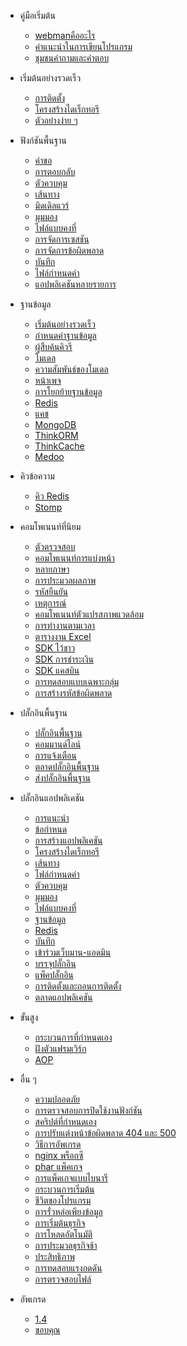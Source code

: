 - คู่มือเริ่มต้น

  - [webmanคืออะไร](README.md)
  - [คำแนะนำในการเขียนโปรแกรม](attention.md)
  - [ชุมชนคำถามและคำตอบ](help.md)
  
- เริ่มต้นอย่างรวดเร็ว
  - [การติดตั้ง](install.md)
  - [โครงสร้างไดเร็กทอรี](directory.md)
  - [ตัวอย่างง่าย ๆ](tutorial.md)

- ฟังก์ชันพื้นฐาน
  - [คำขอ](request.md)
  - [การตอบกลับ](response.md)
  - [ตัวควบคุม](controller.md)
  - [เส้นทาง](route.md)
  - [มิดเดิลแวร์](middleware.md)
  - [มุมมอง](view.md)
  - [ไฟล์แบบคงที่](static.md)
  - [การจัดการเซสชัน](session.md)
  - [การจัดการข้อผิดพลาด](exception.md)
  - [บันทึก](log.md)
  - [ไฟล์กำหนดค่า](config.md)
  - [แอปพลิเคชันหลายรายการ](multiapp.md)

- ฐานข้อมูล
  - [เริ่มต้นอย่างรวดเร็ว](db/tutorial.md)
  - [กำหนดค่าฐานข้อมูล](db/config.md)
  - [ผู้สืบค้นคิวรี](db/queries.md)
  - [โมเดล](db/model.md)
  - [ความสัมพันธ์ของโมเดล](db/relationships.md)
  - [หน้าเพจ](db/paginator.md)
  - [การโยกย้ายฐานข้อมูล](db/migration.md)
  - [Redis](db/redis.md)
  - [แคช](db/cache.md)
  - [MongoDB](db/mongo.md)
  - [ThinkORM](db/thinkorm.md)
  - [ThinkCache](db/thinkcache.md)
  - [Medoo](db/medoo.md)
  
- คิวข้อความ
  - [คิว Redis](queue/redis.md)
  - [Stomp](queue/stomp.md)
 
- คอมโพเนนท์ที่นิยม
  - [ตัวตรวจสอบ](components/validation.md)
  - [คอมโพเนนท์การแบ่งหน้า](components/paginator.md)
  - [หลายภาษา](components/translation.md)
  - [การประมวลผลภาพ](components/image.md)
  - [รหัสยืนยัน](components/captcha.md)
  - [เหตุการณ์](components/event.md)
  - [คอมโพเนนท์ตัวแปรสภาพแวดล้อม](components/env.md)
  - [การทำงานตามเวลา](components/crontab.md)
  - [ตารางงาน Excel](components/excel.md)
  - [SDK ไว้ชาว](components/wechat.md)
  - [SDK การชำระเงิน](components/payment.md)
  - [SDK แคสบิน](components/casbin.md)
  - [การทดสอบแบบเฉพาะกลุ่ม](components/unitest.md)
  - [การสร้างรหัสข้อผิดพลาด](components/generate_error_code.md)

- ปลั๊กอินพื้นฐาน
  - [ปลั๊กอินพื้นฐาน](plugin/base.md)
  - [คอมมานด์ไลน์](plugin/console.md)
  - [การแจ้งเตือน](plugin/push.md)
  - [ตลาดปลั๊กอินพื้นฐาน](plugin/market.md)
  - [ส่งปลั๊กอินพื้นฐาน](plugin/create.md)

- ปลั๊กอินแอปพลิเคชัน
  - [การแนะนำ](app/app.md)
  - [ข้อกำหนด](app/standard.md)
  - [การสร้างแอปพลิเคชัน](app/create.md)
  - [โครงสร้างไดเร็กทอรี](app/directory.md)
  - [เส้นทาง](app/route.md)
  - [ไฟล์กำหนดค่า](app/config.md)
  - [ตัวควบคุม](app/controller.md)
  - [มุมมอง](app/view.md)
  - [ไฟล์แบบคงที่](app/static.md)
  - [ฐานข้อมูล](app/database.md)
  - [Redis](app/redis.md)
  - [บันทึก](app/log.md)
  - [เข้าร่วมเว็บมาน-แอดมิน](app/admin.md)
  - [บรรจุปลั๊กอิน](app/pack.md)
  - [แพ็คปลั๊กอิน](app/publish.md)
  - [การติดตั้งและถอนการติดตั้ง](app/install.md)
  - [ตลาดแอปพลิเคชัน](app/market.md)

- ขั้นสูง
  - [กระบวนการที่กำหนดเอง](process.md)
  - [ฝังตัวแฟรมเวิร์ก](di.md)
  - [AOP](aop.md)
  
- อื่น ๆ
  - [ความปลอดภัย](others/security.md)
  - [การตรวจสอบการปิดใช้งานฟังก์ชัน](others/disable-function-check.md)
  - [สคริปต์ที่กำหนดเอง](others/scripts.md)
  - [การปรับแต่งหน้าข้อผิดพลาด 404 และ 500](others/custom-error-page.md)
  - [วิธีการอัพเกรด](others/upgrade.md)
  - [nginx พร็อกซี](others/nginx-proxy.md)
  - [phar แพ็คเกจ](others/phar.md)
  - [การแพ็คเกจแบบไบนารี](others/bin.md)
  - [กระบวนการเริ่มต้น](others/process.md)
  - [ชีวิตของโปรแกรม](others/lifecycle.md)
  - [การรั่วหล่อเพียงข้อมูล](others/memory-leak.md)
  - [การเริ่มต้นธุรกิจ](others/bootstrap.md)
  - [การโหลดอัตโนมัติ](others/autoload.md)
  - [การประมวลธุรกิจช้า](others/task.md)
  - [ประสิทธิภาพ](others/performance.md)
  - [การทดสอบแรงกดดัน](others/benchmarks.md)
  - [การตรวจสอบไฟล์](others/monitor.md)

- อัพเกรด
  - [1.4](upgrade/1-4.md)
  - [ขอบคุณ](thanks.md)
